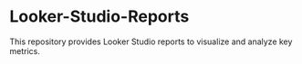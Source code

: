 # Looker-Studio-Reports
This repository provides Looker Studio reports to visualize and analyze key metrics. 
